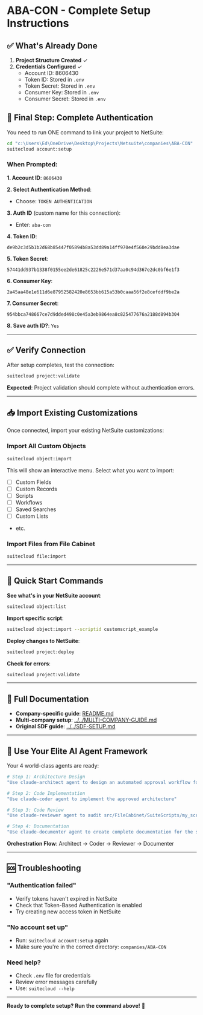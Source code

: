 # ABA-CON - Complete Setup Instructions

## ✅ What's Already Done

1. **Project Structure Created** ✓
2. **Credentials Configured** ✓
   - Account ID: 8606430
   - Token ID: Stored in `.env`
   - Token Secret: Stored in `.env`
   - Consumer Key: Stored in `.env`
   - Consumer Secret: Stored in `.env`

## 🚀 Final Step: Complete Authentication

You need to run ONE command to link your project to NetSuite:

```bash
cd "c:\Users\Ed\OneDrive\Desktop\Projects\Netsuite\companies\ABA-CON"
suitecloud account:setup
```

### When Prompted:

**1. Account ID**: `8606430`

**2. Select Authentication Method**:
   - Choose: `TOKEN AUTHENTICATION`

**3. Auth ID** (custom name for this connection):
   - Enter: `aba-con`

**4. Token ID**:
   ```
   de9b2c3d5b1b2d68b85447f05894b8a53dd89a14ff970e4f560e29bdd8ea3dae
   ```

**5. Token Secret**:
   ```
   57441dd937b1338f0155ee2de61825c2226e571d37aa0c94d367e2dc0bf6e1f3
   ```

**6. Consumer Key**:
   ```
   2a45aa48e1e611d6e87952582420e8653bb615a53b0caaa56f2e8cefddf9be2a
   ```

**7. Consumer Secret**:
   ```
   954bbca748667ce7d9dded498c0e45a3eb9864ea8c825477676a2188d894b304
   ```

**8. Save auth ID?**: `Yes`

---

## ✅ Verify Connection

After setup completes, test the connection:

```bash
suitecloud project:validate
```

**Expected**: Project validation should complete without authentication errors.

---

## 📥 Import Existing Customizations

Once connected, import your existing NetSuite customizations:

### Import All Custom Objects

```bash
suitecloud object:import
```

This will show an interactive menu. Select what you want to import:
- [ ] Custom Fields
- [ ] Custom Records
- [ ] Scripts
- [ ] Workflows
- [ ] Saved Searches
- [ ] Custom Lists
- etc.

### Import Files from File Cabinet

```bash
suitecloud file:import
```

---

## 🎯 Quick Start Commands

**See what's in your NetSuite account**:
```bash
suitecloud object:list
```

**Import specific script**:
```bash
suitecloud object:import --scriptid customscript_example
```

**Deploy changes to NetSuite**:
```bash
suitecloud project:deploy
```

**Check for errors**:
```bash
suitecloud project:validate
```

---

## 📖 Full Documentation

- **Company-specific guide**: [README.md](README.md)
- **Multi-company setup**: [../../MULTI-COMPANY-GUIDE.md](../../MULTI-COMPANY-GUIDE.md)
- **Original SDF guide**: [../../SDF-SETUP.md](../../SDF-SETUP.md)

---

## 🤖 Use Your Elite AI Agent Framework

Your 4 world-class agents are ready:

```bash
# Step 1: Architecture Design
"Use claude-architect agent to design an automated approval workflow for ABA-CON"

# Step 2: Code Implementation
"Use claude-coder agent to implement the approved architecture"

# Step 3: Code Review
"Use claude-reviewer agent to audit src/FileCabinet/SuiteScripts/my_script.js"

# Step 4: Documentation
"Use claude-documenter agent to create complete documentation for the solution"
```

**Orchestration Flow**: Architect → Coder → Reviewer → Documenter

---

## 🆘 Troubleshooting

### "Authentication failed"
- Verify tokens haven't expired in NetSuite
- Check that Token-Based Authentication is enabled
- Try creating new access token in NetSuite

### "No account set up"
- Run: `suitecloud account:setup` again
- Make sure you're in the correct directory: `companies/ABA-CON`

### Need help?
- Check `.env` file for credentials
- Review error messages carefully
- Use: `suitecloud --help`

---

**Ready to complete setup? Run the command above!** 🚀
